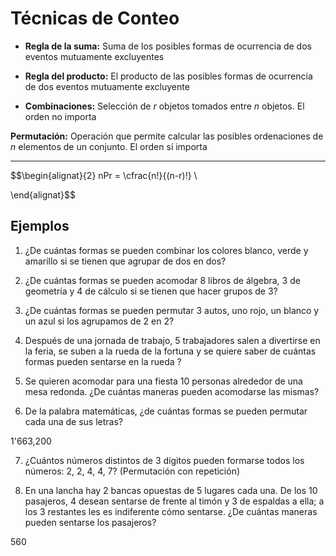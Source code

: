 # Técnicas de Conteo

- **Regla de la suma:** Suma de los posibles formas de ocurrencia de dos eventos mutuamente excluyentes

- **Regla del producto:** El producto de las posibles formas de ocurrencia de dos eventos mutuamente excluyente

- **Combinaciones:** Selección de $r$ objetos tomados entre $n$ objetos. El orden no importa

**Permutación:** Operación que permite calcular las posibles ordenaciones de $n$ elementos de un conjunto. El orden sí importa

---
$$\begin{alignat}{2}
nPr = \cfrac{n!}{(n-r)!} \\

\end{alignat}$$

## Ejemplos

1. ¿De cuántas formas se pueden combinar los colores blanco, verde y amarillo si se tienen que agrupar de dos en dos?

2. ¿De cuántas formas se pueden acomodar 8 libros de álgebra, 3 de geometría y 4 de cálculo si se tienen que hacer grupos de 3?



3. ¿De cuántas formas se pueden permutar 3 autos, uno rojo, un blanco y un azul si los agrupamos de 2 en 2?
   
4. Después de una jornada de trabajo, 5 trabajadores salen a divertirse en la feria, se suben a la rueda de la fortuna y se quiere saber de cuántas formas pueden sentarse en la rueda ?

5. Se quieren acomodar para una fiesta 10 personas  alrededor de una mesa redonda. ¿De cuántas maneras pueden acomodarse las mismas?

6. De la palabra matemáticas, ¿de cuántas formas se pueden permutar cada una de sus letras?

1'663,200

7. ¿Cuántos números distintos de 3 dígitos pueden formarse todos los números: 2, 2, 4, 4, 7? (Permutación con repetición)
   
8. En una lancha hay 2 bancas opuestas de 5 lugares cada una. De los 10 pasajeros, 4 desean sentarse de frente al timón y 3 de espaldas a ella; a los 3 restantes les es indiferente cómo sentarse. ¿De cuántas maneras pueden sentarse los pasajeros?
   
560